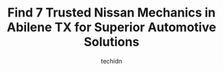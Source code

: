 ---
layout: ampstory
image: https://images.unsplash.com/photo-1526521403896-a658d847f6fa?ixlib=rb-4.0.3&ixid=MnwxMjA3fDB8MHxwaG90by1wYWdlfHx8fGVufDB8fHx8&auto=format&fit=crop&w=640&h=853&q=80
author: techidn
featured: false
description: When it comes to finding reliable automotive experts in Abilene TX, USA, look no further than the 7 best Nissan Mechanic in the area. With their exceptional skills and dedication to providin
title: Find 7 Trusted Nissan Mechanics in Abilene TX for Superior Automotive Solutions
cover:
   title: Find 7 Trusted Nissan Mechanics in Abilene TX for Superior Automotive Solutions
   subtitle: Rickpate
   background: https://images.unsplash.com/photo-1526521403896-a658d847f6fa?ixlib=rb-4.0.3&ixid=MnwxMjA3fDB8MHxwaG90by1wYWdlfHx8fGVufDB8fHx8&auto=format&fit=crop&w=640&h=853&q=80

pages: 
 - layout: thirds
   top: <h1>#1 Procter Automotive</h1>
   bottom: "<p>After several attempts by other repair shops to solve a variety of unknown challenges with a barn-find car, I took the car to Procter. They were able to get me in quickly</p>"
   background: https://www.knot35.com/toplist/wp-content/uploads/2023/06/best-nissan-mechanic-1-in-abilene-tx-1685833179.jpeg
   backgroundblur: true
 - layout: thirds
   top: <h1>#2 Pittmans Garage</h1>
   bottom: "<p>1442 Poplar St, Abilene, TX 79602, United States</p>"
   background: https://www.knot35.com/toplist/wp-content/uploads/2023/06/best-nissan-mechanic-2-in-abilene-tx-1685833180.jpeg
   cta:
      link: https://www.knot35.com/toplist/find-7-trusted-nissan-mechanics-in-abilene-tx-for-superior-automotive-solutions/
      text: Find 7 Trusted Nissan Mechanics in Abilene TX for Superior Automotive Solutions
 - layout: thirds
   top: <h1>#3 Dannys Auto Clinic</h1>
   bottom: "<p>409 N 13th St, Abilene, TX 79601, United States</p>"
   background: https://www.knot35.com/toplist/wp-content/uploads/2023/06/best-nissan-mechanic-3-in-abilene-tx-1685833180.jpeg
   cta:
      link: https://www.knot35.com/toplist/find-7-trusted-nissan-mechanics-in-abilene-tx-for-superior-automotive-solutions/
      text: Find 7 Trusted Nissan Mechanics in Abilene TX for Superior Automotive Solutions
 - layout: thirds
   top: <h1>#4 Royce Brooks Garage</h1>
   bottom: "<p>809 Oak St, Abilene, TX 79602, United States</p>"
   background: https://images.unsplash.com/photo-1488554378835-f7acf46e6c98?ixlib=rb-4.0.3&ixid=MnwxMjA3fDB8MHxwaG90by1wYWdlfHx8fGVufDB8fHx8&auto=format&fit=crop&w=640&h=853&q=80
   cta:
      link: https://www.knot35.com/toplist/find-7-trusted-nissan-mechanics-in-abilene-tx-for-superior-automotive-solutions/
      text: Find 7 Trusted Nissan Mechanics in Abilene TX for Superior Automotive Solutions
 - layout: thirds
   top: <h1>#5 My Mechanic of Abilene</h1>
   bottom: "<p>3945 S 1st St, Abilene, TX 79605, United States</p>"
   background: https://images.unsplash.com/photo-1531169509526-f8f1fdaa4a67?ixlib=rb-4.0.3&ixid=MnwxMjA3fDB8MHxwaG90by1wYWdlfHx8fGVufDB8fHx8&auto=format&fit=crop&w=640&h=853&q=80
   cta:
      link: https://www.knot35.com/toplist/find-7-trusted-nissan-mechanics-in-abilene-tx-for-superior-automotive-solutions/
      text: Find 7 Trusted Nissan Mechanics in Abilene TX for Superior Automotive Solutions
 - layout: thirds
   top: <h1>#6 Vernon & Fletcher Automotive Repair</h1>
   bottom: "<p>1396 Tracy Lynn St, Abilene, TX 79601, United States</p>"
   background: https://images.unsplash.com/photo-1524169358666-79f22534bc6e?ixlib=rb-4.0.3&ixid=MnwxMjA3fDB8MHxwaG90by1wYWdlfHx8fGVufDB8fHx8&auto=format&fit=crop&w=640&h=853&q=80
   cta:
      link: https://www.knot35.com/toplist/find-7-trusted-nissan-mechanics-in-abilene-tx-for-superior-automotive-solutions/
      text: Find 7 Trusted Nissan Mechanics in Abilene TX for Superior Automotive Solutions
 - layout: thirds
   top: <h1>#7 Garys Automotive and Truck Service</h1>
   bottom: "<p>550 China St, Abilene, TX 79602, United States</p>"
   background: https://images.unsplash.com/photo-1618556658017-fd9c732d1360?ixlib=rb-4.0.3&ixid=MnwxMjA3fDB8MHxwaG90by1wYWdlfHx8fGVufDB8fHx8&auto=format&fit=crop&w=640&h=853&q=80
   cta:
      link: https://www.knot35.com/toplist/find-7-trusted-nissan-mechanics-in-abilene-tx-for-superior-automotive-solutions/
      text: Find 7 Trusted Nissan Mechanics in Abilene TX for Superior Automotive Solutions
 - layout: thirds
   middle: Continue reading...
   background: https://images.unsplash.com/photo-1602536052359-ef94c21c5948?ixlib=rb-4.0.3&ixid=MnwxMjA3fDB8MHxwaG90by1wYWdlfHx8fGVufDB8fHx8&auto=format&fit=crop&w=640&h=853&q=80
   cta:
      link: https://www.knot35.com/toplist/find-7-trusted-nissan-mechanics-in-abilene-tx-for-superior-automotive-solutions/
      text: Find 7 Trusted Nissan Mechanics in Abilene TX for Superior Automotive Solutions
      
---